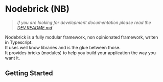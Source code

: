 # Nodebrick (NB)
> _if you are looking for development documentation please read the [DEV.README.md](./DEV.README.md)_

Nodebrick is a fully modular framework, non opinionated framework, writen in Typescript.  
It uses well know libraries and is the glue between those.  
It provides bricks (modules) to help you build your application the way you want it.

## Getting Started